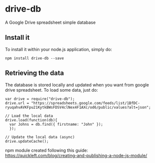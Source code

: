 # drive-db
A Google Drive spreadsheet simple database

## Install it

To install it within your node.js application, simply do:

    npm install drive-db --save

## Retrieving the data

The database is stored locally and updated when you want from google drive spreadsheet. To load some data, just do:

    var drive = require("drive-db");
    drive.url = "https://spreadsheets.google.com/feeds/list/1BfDC-ryuqahvAVKFpu21KytkBWsFDSV4clNex4F1AXc/od6/public/values?alt=json";

    // Load the local data
    drive.load(function(db){
      var Johns = db.find({ firstname: "John" });
      });

    // Update the local data (async)
    drive.updateCache();



npm module created following this guide: https://quickleft.com/blog/creating-and-publishing-a-node-js-module/
